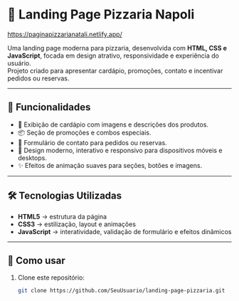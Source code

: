 # 🍕 Landing Page Pizzaria Napoli
https://paginapizzarianatali.netlify.app/

Uma landing page moderna para pizzaria, desenvolvida com **HTML, CSS e JavaScript**, focada em design atrativo, responsividade e experiência do usuário.  
Projeto criado para apresentar cardápio, promoções, contato e incentivar pedidos ou reservas.  

---

## 🚀 Funcionalidades
- 🍕 Exibição de cardápio com imagens e descrições dos produtos.  
- 📦 Seção de promoções e combos especiais.  
- 📩 Formulário de contato para pedidos ou reservas.  
- 🌈 Design moderno, interativo e responsivo para dispositivos móveis e desktops.  
- ✨ Efeitos de animação suaves para seções, botões e imagens.  

---

## 🛠️ Tecnologias Utilizadas
- **HTML5** → estrutura da página  
- **CSS3** → estilização, layout e animações  
- **JavaScript** → interatividade, validação de formulário e efeitos dinâmicos  
 

---

## 📂 Como usar
1. Clone este repositório:  
   ```bash
   git clone https://github.com/SeuUsuario/landing-page-pizzaria.git
